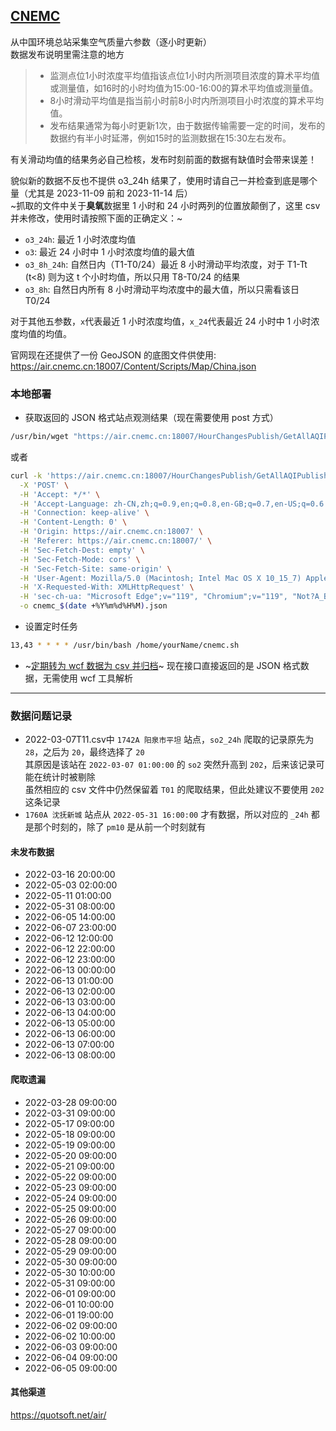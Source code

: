 ##  [CNEMC](https://air.cnemc.cn:18007) 
从中国环境总站采集空气质量六参数（逐小时更新）  
数据发布说明里需注意的地方  
> - 监测点位1小时浓度平均值指该点位1小时内所测项目浓度的算术平均值或测量值，如16时的小时均值为15:00-16:00的算术平均值或测量值。
> - 8小时滑动平均值是指当前小时前8小时内所测项目小时浓度的算术平均值。
> - 发布结果通常为每小时更新1次，由于数据传输需要一定的时间，发布的数据约有半小时延滞，例如15时的监测数据在15:30左右发布。

有关滑动均值的结果务必自己检核，发布时刻前面的数据有缺值时会带来误差！  

貌似新的数据不反也不提供 o3_24h 结果了，使用时请自己一并检查到底是哪个量（尤其是 2023-11-09 前和 2023-11-14 后）  
~抓取的文件中关于**臭氧**数据里 1 小时和 24 小时两列的位置放颠倒了，这里 csv 并未修改，使用时请按照下面的正确定义：~
- `o3_24h`: 最近 1 小时浓度均值
- `o3`: 最近 24 小时中 1 小时浓度均值的最大值
- `o3_8h_24h`: 自然日内（T1-T0/24）最近 8 小时滑动平均浓度，对于 T1-Tt (t<8) 则为这 t 个小时均值，所以只用 T8-T0/24 的结果
- `o3_8h`: 自然日内所有 8 小时滑动平均浓度中的最大值，所以只需看该日 T0/24  

对于其他五参数，`x`代表最近 1 小时浓度均值，`x_24`代表最近 24 小时中 1 小时浓度均值的均值。


官网现在还提供了一份 GeoJSON 的底图文件供使用: https://air.cnemc.cn:18007/Content/Scripts/Map/China.json

### 本地部署
- 获取返回的 JSON 格式站点观测结果（现在需要使用 post 方式）
```sh
/usr/bin/wget "https://air.cnemc.cn:18007/HourChangesPublish/GetAllAQIPublishLive" --no-check-certificate --post-data='' -O /home/opc/cnemc/cnemc_$(date +%Y%m%d%H%M).json
```
或者
```sh
curl -k 'https://air.cnemc.cn:18007/HourChangesPublish/GetAllAQIPublishLive' \
  -X 'POST' \
  -H 'Accept: */*' \
  -H 'Accept-Language: zh-CN,zh;q=0.9,en;q=0.8,en-GB;q=0.7,en-US;q=0.6' \
  -H 'Connection: keep-alive' \
  -H 'Content-Length: 0' \
  -H 'Origin: https://air.cnemc.cn:18007' \
  -H 'Referer: https://air.cnemc.cn:18007/' \
  -H 'Sec-Fetch-Dest: empty' \
  -H 'Sec-Fetch-Mode: cors' \
  -H 'Sec-Fetch-Site: same-origin' \
  -H 'User-Agent: Mozilla/5.0 (Macintosh; Intel Mac OS X 10_15_7) AppleWebKit/537.36 (KHTML, like Gecko) Chrome/119.0.0.0 Safari/537.36 Edg/119.0.0.0' \
  -H 'X-Requested-With: XMLHttpRequest' \
  -H 'sec-ch-ua: "Microsoft Edge";v="119", "Chromium";v="119", "Not?A_Brand";v="24"' \
  -o cnemc_$(date +%Y%m%d%H%M).json
```

- 设置定时任务
```sh
13,43 * * * * /usr/bin/bash /home/yourName/cnemc.sh
```

- ~[定期转为 wcf 数据为 csv 并归档](https://github.com/HeQinWill/CNEMC/blob/main/conWCFarcCSV.ipynb)~  现在接口直接返回的是 JSON 格式数据，无需使用 wcf 工具解析
---
### 数据问题记录
- 2022-03-07T11.csv中 `1742A 阳泉市平坦` 站点，`so2_24h` 爬取的记录原先为 `28`，之后为 `20`，最终选择了 `20`  
其原因是该站在 `2022-03-07 01:00:00` 的 `so2` 突然升高到 `202`，后来该记录可能在统计时被剔除  
虽然相应的 csv 文件中仍然保留着 `T01` 的爬取结果，但此处建议不要使用 `202` 这条记录
- `1760A 沈抚新城` 站点从 `2022-05-31 16:00:00` 才有数据，所以对应的 `_24h` 都是那个时刻的，除了 `pm10` 是从前一个时刻就有

#### 未发布数据
- 2022-03-16 20:00:00
- 2022-05-03 02:00:00
- 2022-05-11 01:00:00
- 2022-05-31 08:00:00
- 2022-06-05 14:00:00
- 2022-06-07 23:00:00
- 2022-06-12 12:00:00
- 2022-06-12 22:00:00
- 2022-06-12 23:00:00
- 2022-06-13 00:00:00
- 2022-06-13 01:00:00
- 2022-06-13 02:00:00
- 2022-06-13 03:00:00
- 2022-06-13 04:00:00
- 2022-06-13 05:00:00
- 2022-06-13 06:00:00
- 2022-06-13 07:00:00
- 2022-06-13 08:00:00

#### 爬取遗漏
- 2022-03-28 09:00:00
- 2022-03-31 09:00:00
- 2022-05-17 09:00:00
- 2022-05-18 09:00:00
- 2022-05-19 09:00:00
- 2022-05-20 09:00:00
- 2022-05-21 09:00:00
- 2022-05-22 09:00:00
- 2022-05-23 09:00:00
- 2022-05-24 09:00:00
- 2022-05-25 09:00:00
- 2022-05-26 09:00:00
- 2022-05-27 09:00:00
- 2022-05-28 09:00:00
- 2022-05-29 09:00:00
- 2022-05-30 09:00:00
- 2022-05-30 10:00:00
- 2022-05-31 09:00:00
- 2022-06-01 09:00:00
- 2022-06-01 10:00:00
- 2022-06-01 19:00:00
- 2022-06-02 09:00:00
- 2022-06-02 10:00:00
- 2022-06-03 09:00:00
- 2022-06-04 09:00:00
- 2022-06-05 09:00:00

#### 其他渠道
https://quotsoft.net/air/
